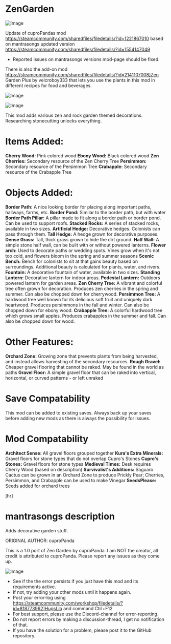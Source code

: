 # ZenGarden

![Image](https://i.imgur.com/buuPQel.png)

Update of cuproPandas mod
https://steamcommunity.com/sharedfiles/filedetails/?id=1221867010
based on mantrasongs updated version
https://steamcommunity.com/sharedfiles/filedetails/?id=1554147049

- Reported issues on mantrasongs versions mod-page should be fixed.

There is also the add-on mod https://steamcommunity.com/sharedfiles/filedetails/?id=2141107008]Zen Garden Plus by velcroboy333 that lets you use the plants in this mod in different recipes for food and beverages.

![Image](https://i.imgur.com/pufA0kM.png)

	
![Image](https://i.imgur.com/Z4GOv8H.png)

This mod adds various zen and rock garden themed decorations. Researching stonecutting unlocks everything.

# Items Added:

**Cherry Wood:** Pink colored wood
**Ebony Wood:** Black colored wood
**Zen Cherries:** Secondary resource of the Zen Cherry Tree
**Persimmon:** Secondary resource of the Persimmon Tree
**Crabapple:** Secondary resource of the Crabapple Tree

# Objects Added:

**Border Path:** A nice looking border for placing along important paths, hallways, farms, etc.
**Border Pond:** Similar to the border path, but with water
**Border Path Pillar:** A pillar made to fit along a border path or border pond. Can be used to support roofs.
**Stacked Rocks:** A series of stacked rocks, available in two sizes.
**Artificial Hedge:** Decorative hedges. Colonists can pass through them.
**Tall Hedge:** A hedge grown for decorative purposes.
**Dense Grass:** Tall, thick grass grown to hide the dirt ground.
**Half Wall:** A simple stone half wall, can be built with or without powered lanterns.
**Flower arch:** Used to decorate paths or wedding spots. Vines grow when it's not too cold, and flowers bloom in the spring and summer seasons
**Scenic Bench:** Bench for colonists to sit at that gains beauty based on surroundings. Additional beauty is calculated for plants, water, and rivers.
**Fountain:** A decorative fountain of water, available in two sizes.
**Standing Lantern:** Decorative lantern for indoor areas.
**Pedestal Lantern:** Outdoors powered lantern for garden areas.
**Zen Cherry Tree:** A vibrant and colorful tree often grown for decoration. Produces zen cherries in the spring and summer. Can also be chopped down for cherrywood.
**Persimmon Tree:** A hardwood tree well known for its delicious soft fruit and uniquely dark heartwood. Produces persimmons in the fall and winter. Can also be chopped down for ebony wood.
**Crabapple Tree:** A colorful hardwood tree which grows small apples. Produces crabapples in the summer and fall. Can also be chopped down for wood.

# Other Features:

**Orchard Zone:** Growing zone that prevents plants from being harvested, and instead allows harvesting of the secondary resources.
**Rough Gravel:** Cheaper gravel flooring that cannot be raked. May be found in the world as paths
**Gravel Floor:** A simple gravel floor that can be raked into vertical, horizontal, or curved patterns - or left unraked

# Save Compatability

This mod can be added to existing saves.
Always back up your saves before adding new mods as there is always the possibility for issues.

# Mod Compatability

**Architect Sense:** All gravel floors grouped together 
**Kura's Extra Minerals:** Gravel floors for stone types that do not overlap Cupro's Stones
**Cupro's Stones:** Gravel floors for stone types
**Medieval Times:** Desk requires Cherry Wood (based on description)
**Survivalist's Additions:** Saguaro Cactus can be grown in an Orchard Zone to produce Prickly Pear; Cherries, Persimmon, and Crabapple can be used to make Vinegar 
**SeedsPlease:** Seeds added for orchard trees 

[hr]
# mantrasongs description

Adds decorative garden stuff.

ORIGINAL AUTHOR: cuproPanda

This is a 1.0 port of Zen Garden by cuproPanda. I am NOT the creator, all credit is attributed to cuproPanda. Please report any issues as they come up.

![Image](https://i.imgur.com/PwoNOj4.png)



-  See if the the error persists if you just have this mod and its requirements active.
-  If not, try adding your other mods until it happens again.
-  Post your error-log using https://steamcommunity.com/workshop/filedetails/?id=818773962]HugsLib and command Ctrl+F12
-  For best support, please use the Discord-channel for error-reporting.
-  Do not report errors by making a discussion-thread, I get no notification of that.
-  If you have the solution for a problem, please post it to the GitHub repository.



